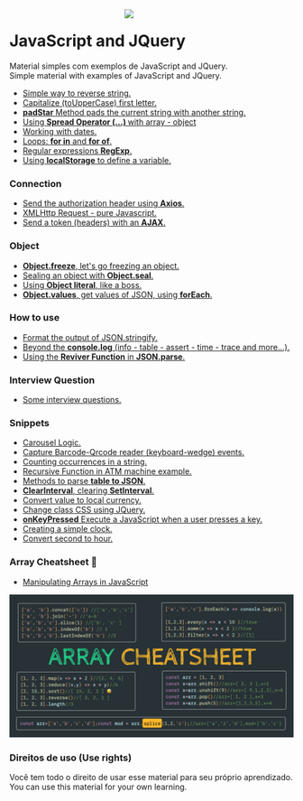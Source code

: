 <img src="https://i.ibb.co/M6nBBb0/mascote.png" align="right" width="300">

# JavaScript and JQuery

<p>
  Material simples com exemplos de JavaScript and JQuery.<br/>
  Simple material with examples of JavaScript and JQuery.
</p>

* [Simple way to reverse string. ](https://github.com/JoseMateusCamargo/javascript/blob/master/reverse.string.js)
* [Capitalize (toUpperCase) first letter.](https://github.com/JoseMateusCamargo/javascript/blob/master/capitalize.first.letter.js)
* [<b>padStar</b> Method pads the current string with another string.](https://github.com/JoseMateusCamargo/javascript/blob/master/padStart.js)
* [Using <b>Spread Operator (...) </b> with array - object](https://github.com/JoseMateusCamargo/javascript/blob/master/spread_operator.js)
* [Working with dates.](https://github.com/JoseMateusCamargo/javascript/blob/master/date.js)
* [Loops: <b>for in</b> and <b>for of</b>.](https://github.com/JoseMateusCamargo/javascript/blob/master/loops_for-in_and_for-of.js)
* [Regular expressions <b>RegExp</b>.](https://github.com/JoseMateusCamargo/javascript/blob/master/regex_tips.js)
* [Using <b>localStorage</b> to define a variable.](https://github.com/JoseMateusCamargo/javascript/blob/master/set_get_localStorage.js)

### Connection

* [Send the authorization header using <b>Axios</b>.](https://github.com/JoseMateusCamargo/javascript/blob/master/request-method/header_using_axios.js)
* [XMLHttp Request - pure Javascript.](https://github.com/JoseMateusCamargo/javascript/blob/master/request-method/XMLHttp_Request.js)
* [Send a token (headers) with an <b>AJAX</b>.](https://github.com/JoseMateusCamargo/javascript/blob/master/request-method/send_token_ajax.js)

### Object

* [<b>Object.freeze</b>, let's go freezing an object.](https://github.com/JoseMateusCamargo/javascript/blob/master/object/obj.freeze.js)
* [Sealing an object with <b>Object.seal</b>.](https://github.com/JoseMateusCamargo/javascript/blob/master/object/obj.seal.js)
* [Using <b>Object literal</b>, like a boss.](https://github.com/JoseMateusCamargo/javascript/blob/master/object/obj_literal.js)
* [<b>Object.values</b>, get values of JSON, using <b>forEach</b>.](https://github.com/JoseMateusCamargo/javascript/blob/master/object/obj.values.js)

### How to use

* [Format the output of JSON.stringify.](https://github.com/JoseMateusCamargo/javascript/blob/master/how-to-use/json.stringify_format.js)
* [Beyond the <b>console.log</b> (info - table - assert - time - trace and more...).](https://github.com/JoseMateusCamargo/javascript/blob/master/console_methods.js)
* [Using the <b>Reviver Function</b> in <b>JSON.parse</b>.](https://github.com/JoseMateusCamargo/javascript/blob/master/json.parse_reviver.js)

### Interview Question

* [Some interview questions.](https://github.com/JoseMateusCamargo/javascript/blob/master/interview-question/README.md)

### Snippets

* [Carousel Logic.](https://github.com/JoseMateusCamargo/javascript/blob/master/snippets/carousel_logic.js)
* [Capture Barcode-Qrcode reader (keyboard-wedge) events.](https://github.com/JoseMateusCamargo/javascript/blob/master/snippets/wedge_barcode_capture_event.js)
* [Counting occurrences in a string.](https://github.com/JoseMateusCamargo/javascript/blob/master/snippets/count_occurrences.js)
* [Recursive Function in ATM machine example.](https://github.com/JoseMateusCamargo/javascript/blob/master/snippets/recursive_ATM_machine.js)
* [Methods to parse <b>table to JSON</b>.](https://github.com/JoseMateusCamargo/javascript/blob/master/snippets/table_to_JSON.js)
* [<b>ClearInterval</b>, clearing <b>SetInterval</b>.](https://github.com/JoseMateusCamargo/javascript/blob/master/snippets/clear_setInterval.js)
* [Convert value to local currency.](https://github.com/JoseMateusCamargo/javascript/blob/master/snippets/currency_converter.js)
* [Change class CSS using JQuery.](https://github.com/JoseMateusCamargo/javascript/blob/master/snippets/change_class_css.js)
* [<b>onKeyPressed</b> Execute a JavaScript when a user presses a key.](https://github.com/JoseMateusCamargo/javascript/blob/master/snippets/onkeypress_event.js)
* [Creating a simple clock.](https://github.com/JoseMateusCamargo/javascript/blob/master/snippets/simple_javascript_clock.js)
* [Convert second to hour.](https://github.com/JoseMateusCamargo/javascript/blob/master/snippets/second_to_hour.js)

### Array Cheatsheet 🚀

* [Manipulating Arrays in JavaScript](https://github.com/JoseMateusCamargo/javascript/tree/master/arrays-manipulating#readme)

![alt text](assets/img/array_cheatsheet.png)

### Direitos de uso (Use rights)

<p>
  Você tem todo o direito de usar esse material para seu próprio aprendizado.<br/>
  You can use this material for your own learning.
</p>